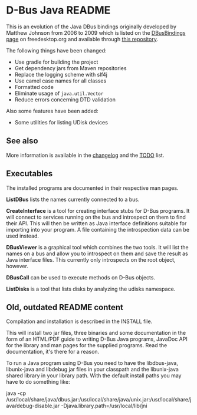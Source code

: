 # D-Bus Java README

This is an evolution of the Java DBus bindings originally developed by
Matthew Johnson from 2006 to 2009 which is listed on the
[DBusBindings page](https://www.freedesktop.org/wiki/Software/DBusBindings/)
on freedesktop.org and available through [this repository](https://cgit.freedesktop.org/dbus/dbus-java/).

The following things have been changed:

* Use gradle for building the project
* Get dependency jars from Maven repositories
* Replace the logging scheme with slf4j
* Use camel case names for all classes
* Formatted code
* Eliminate usage of `java.util.Vector`
* Reduce errors concerning DTD validation

Also some features have been added:

* Some utilities for listing UDisk devices

## See also

More information is available in the [changelog](changelog.md) and the [TODO](TODO.md) list.

## Executables

The installed programs are documented in their respective man pages.

**ListDBus** lists the names currently connected to a bus.

**CreateInterface** is a tool for creating interface stubs for D-Bus programs. It
will connect to services running on the bus and introspect on them to find
their API. This will then be written as Java interface definitions suitable for
importing into your program. A file containing the introspection data can be
used instead.

**DBusViewer** is a graphical tool which combines the two tools. It will list the
names on a bus and allow you to introspect on them and save the result as Java
interface files. This currently only introspects on the root object, however.

**DBusCall** can be used to execute methods on D-Bus objects.

**ListDisks** is a tool that lists disks by analyzing the udisks namespace.

## Old, outdated README content

Compilation and installation is described in the INSTALL file.

This will install two jar files, three binaries and some documentation in the
form of an HTML/PDF guide to writing D-Bus Java programs, JavaDoc API for the
library and man pages for the supplied programs. Read the documentation, it's
there for a reason.

To run a Java program using D-Bus you need to have the libdbus-java,
libunix-java and libdebug jar files in your classpath and the libunix-java
shared library in your library path. With the default install paths you may
have to do something like:

java -cp /usr/local/share/java/dbus.jar:/usr/local/share/java/unix.jar:/usr/local/share/java/debug-disable.jar -Djava.library.path=/usr/local/lib/jni
